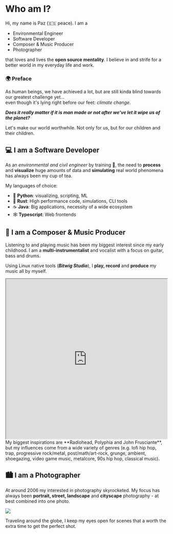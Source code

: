 # Who am I?

Hi, my name is Paz (:es: peace). I am a
* Environmental Engineer
* Software Developer
* Composer & Music Producer
* Photographer

that loves and lives the **open source mentality**. 
I believe in and strife for a better world in my everyday life and work. 

### :earth_africa: Preface 
As human beings, we have achieved a lot, 
but are still kinda blind towards our greatest challenge yet...  
even though it's lying right before our feet: *climate change*. 

***Does it really matter if it is man made or not after we've let it wipe us of the planet?***

Let's make our world worthwhile. Not only for us, but for our children and their children.



## :computer: I am a Software Developer

As an *environmental and civil engineer* by training :deciduous_tree:, 
the need to **process** and **visualize** huge amounts of data 
and **simulating** real world phenomena has always been my cup of tea.

My languages of choice:
* :snake: **Python**: visualizing, scripting, ML
* :crab: **Rust**: High performance code, simulations, CLI tools
* :coffee: **Java**: Big applications, necessity of a wide ecosystem
* :spider_web: **Typescript**: Web frontends



## :guitar: I am a Composer & Music Producer

Listening to and playing music has been my biggest interest since my early childhood. 
I am a **multi-instrumentalist** and vocalist with a focus on guitar, bass and drums.

Using Linux native tools (***Bitwig Studio***), I **play, record** and **produce** my music all by myself. 

 <iframe style="width: 100%; height: 500px" src="https://www.youtube.com/embed/2pp2SPDk1is" title="YouTube video player" frame border="0" allow="accelerometer; autoplay; clipboard-write; encrypted-media; gyroscope; picture-in-picture" allowfullscreen></iframe>
My biggest inspirations are **Radiohead, Polyphia and John Frusciante**, 
but my influences come from a wide variety of genres (e.g. lofi hip hop, trap, progressive rock/metal, post/math/art-rock, grunge, ambient, shoegazing, video game music, metalcore, 90s hip hop, classical music).



## :cityscape: I am a Photographer

At around 2006 my interested in photography skyrocketed. 
My focus has always been **portrait, street, landscape** and **cityscape** photography - at best combined into one photo.

<img src="https://raw.githubusercontent.com/TwoWaySix/forbild-hashing/main/data/original/2017_China_Chongqing_Boats.jpg">

Traveling around the globe, I keep my eyes open for scenes that a worth the extra time to get the perfect shot.


